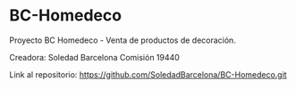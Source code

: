 # BC-Homedeco
Proyecto BC Homedeco - Venta de productos de decoración.

Creadora: Soledad Barcelona
Comisión 19440

Link al repositorio: 
https://github.com/SoledadBarcelona/BC-Homedeco.git

 
